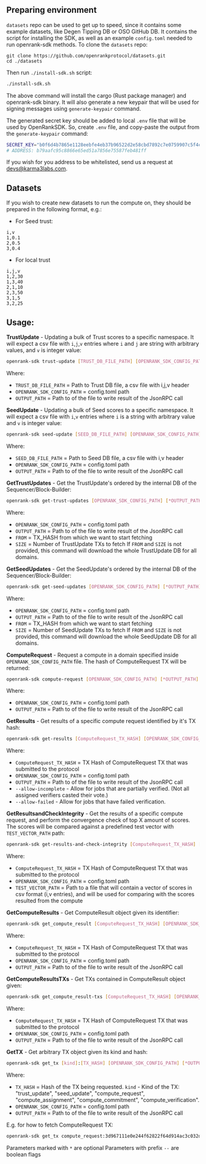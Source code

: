 ## Preparing environment
`datasets` repo can be used to get up to speed, since it contains some example datasets, like Degen Tipping DB or OSO GitHub DB.
It contains the script for installing the SDK, as well as an example `config.toml` needed to run openrank-sdk methods.
To clone the `datasets` repo:
```
git clone https://github.com/openrankprotocol/datasets.git
cd ./datasets
```
Then run `./install-sdk.sh` script:
```bash
./install-sdk.sh
```
The above command will install the cargo (Rust package manager) and openrank-sdk binary.
It will also generate a new keypair that will be used for signing messages using `generate-keypair` command.

The generated secret key should be added to local `.env` file that will be used by OpenRankSDK. So, create `.env` file,
and copy-paste the output from the `generate-keypair` command:
```bash
SECRET_KEY="b0f6d4b7865e1128eebfe4eb37b96522d2e58cbd7892c7e0759907c5f4c6ede4"
# ADDRESS: b79aafc95c8866e65ed51a7856e75587feb481ff
```
If you wish for you address to be whitelisted, send us a request at devs@karma3labs.com.

## Datasets
If you wish to create new datasets to run the compute on, they should be prepared in the following format, e.g.:
- For Seed trust:
```csv
i,v
1,0.1
2,0.5
3,0.4
```
- For local trust
```csv
i,j,v
1,2,30
1,3,40
2,1,10
2,3,50
3,1,5
3,2,25
```

## Usage:
**TrustUpdate** - Updating a bulk of Trust scores to a specific namespace. It will expect a csv file with `i`,`j`,`v` entries where `i` and `j` are string with arbitrary values, and `v` is integer value:
```sh
openrank-sdk trust-update [TRUST_DB_FILE_PATH] [OPENRANK_SDK_CONFIG_PATH] [*OUTPUT_PATH]
```
Where:
- `TRUST_DB_FILE_PATH` = Path to Trust DB file, a csv file with i,j,v header
- `OPENRANK_SDK_CONFIG_PATH` = config.toml path
- `OUTPUT_PATH` = Path to of the file to write result of the JsonRPC call

**SeedUpdate** - Updating a bulk of Seed scores to a specific namespace. It will expect a csv file with `i`,`v` entries where `i` is a string with arbitrary value and `v` is integer value:
```sh
openrank-sdk seed-update [SEED_DB_FILE_PATH] [OPENRANK_SDK_CONFIG_PATH] [*OUTPUT_PATH]
```
Where:
- `SEED_DB_FILE_PATH` = Path to Seed DB file, a csv file with i,v header
- `OPENRANK_SDK_CONFIG_PATH` = config.toml path
- `OUTPUT_PATH` = Path to of the file to write result of the JsonRPC call

**GetTrustUpdates** - Get the TrustUpdate's ordered by the internal DB of the Sequencer/Block-Builder:
```sh
openrank-sdk get-trust-updates [OPENRANK_SDK_CONFIG_PATH] [*OUTPUT_PATH] [*FROM] [*SIZE]
```
Where:
- `OPENRANK_SDK_CONFIG_PATH` = config.toml path
- `OUTPUT_PATH` = Path to of the file to write result of the JsonRPC call
- `FROM` = TX_HASH from which we want to start fetching
- `SIZE` = Number of TrustUpdate TXs to fetch
If `FROM` and `SIZE` is not provided, this command will download the whole TrustUpdate DB for all domains.

**GetSeedUpdates** - Get the SeedUpdate's ordered by the internal DB of the Sequencer/Block-Builder:
```sh
openrank-sdk get-seed-updates [OPENRANK_SDK_CONFIG_PATH] [*OUTPUT_PATH] [*FROM] [*SIZE]
```
Where:
- `OPENRANK_SDK_CONFIG_PATH` = config.toml path
- `OUTPUT_PATH` = Path to of the file to write result of the JsonRPC call
- `FROM` = TX_HASH from which we want to start fetching
- `SIZE` = Number of SeedUpdate TXs to fetch
If `FROM` and `SIZE` is not provided, this command will download the whole SeedUpdate DB for all domains.

**ComputeRequest** - Request a compute in a domain specified inside `OPENRANK_SDK_CONFIG_PATH` file. The hash of ComputeRequest TX will be returned:
```sh
openrank-sdk compute-request [OPENRANK_SDK_CONFIG_PATH] [*OUTPUT_PATH]
```
Where:
- `OPENRANK_SDK_CONFIG_PATH` = config.toml path
- `OUTPUT_PATH` = Path to of the file to write result of the JsonRPC call

**GetResults** - Get results of a specific compute request identified by it's TX hash:
```sh
openrank-sdk get-results [ComputeRequest_TX_HASH] [OPENRANK_SDK_CONFIG_PATH] [*OUTPUT_PATH] [*--allow-incomplete] [*--allow-failed]
```
Where:
- `ComputeRequest_TX_HASH` = TX Hash of ComputeRequest TX that was submitted to the protocol
- `OPENRANK_SDK_CONFIG_PATH` = config.toml path
- `OUTPUT_PATH` = Path to of the file to write result of the JsonRPC call
- `--allow-incomplete` - Allow for jobs that are partially verified. (Not all assigned verifiers casted their vote.)
- `--allow-failed` - Allow for jobs that have failed verification.

**GetResultsandCheckIntegrity** - Get the results of a specific compute request, and perform the convergence check of top X amount of scores.
The scores will be compared against a predefined test vector with `TEST_VECTOR_PATH` path:
```sh
openrank-sdk get-results-and-check-integrity [ComputeRequest_TX_HASH] [OPENRANK_SDK_CONFIG_PATH] [TEST_VECTOR_PATH]
```
Where:
- `ComputeRequest_TX_HASH` = TX Hash of ComputeRequest TX that was submitted to the protocol
- `OPENRANK_SDK_CONFIG_PATH` = config.toml path
- `TEST_VECTOR_PATH` = Path to a file that will contain a vector of scores in csv format (i,v entries),
and will be used for comparing with the scores resulted from the compute

**GetComputeResults** - Get ComputeResult object given its identifier:
```sh
openrank-sdk get_compute_result [ComputeRequest_TX_HASH] [OPENRANK_SDK_CONFIG_PATH] [*OUTPUT_PATH]
```
Where:
- `ComputeRequest_TX_HASH` = TX Hash of ComputeRequest TX that was submitted to the protocol
- `OPENRANK_SDK_CONFIG_PATH` = config.toml path
- `OUTPUT_PATH` = Path to of the file to write result of the JsonRPC call

**GetComputeResultsTXs** - Get TXs contained in ComputeResult object given:
```sh
openrank-sdk get_compute_result-txs [ComputeRequest_TX_HASH] [OPENRANK_SDK_CONFIG_PATH] [*OUTPUT_PATH]
```
Where:
- `ComputeRequest_TX_HASH` = TX Hash of ComputeRequest TX that was submitted to the protocol
- `OPENRANK_SDK_CONFIG_PATH` = config.toml path
- `OUTPUT_PATH` = Path to of the file to write result of the JsonRPC call

**GetTX** - Get arbitrary TX object given its kind and hash:
```sh
openrank-sdk get_tx [kind]:[TX_HASH] [OPENRANK_SDK_CONFIG_PATH] [*OUTPUT_PATH]
```
Where:
- `TX_HASH` = Hash of the TX being requested. `kind` - Kind of the TX: "trust_update", "seed_update", "compute_request", "compute_assignment", "compute_commitment", "compute_verification".
- `OPENRANK_SDK_CONFIG_PATH` = config.toml path
- `OUTPUT_PATH` = Path to of the file to write result of the JsonRPC call

E.g. for how to fetch ComputeRequest TX:
```sh
openrank-sdk get_tx compute_request:3d967111e0e244f62822f64d914ac3c032db85b2284ebc8f5a8bb4fd1273ff74 ./config.toml ./out.json
```

Parameters marked with `*` are optional
Parameters with prefix `--` are boolean flags

